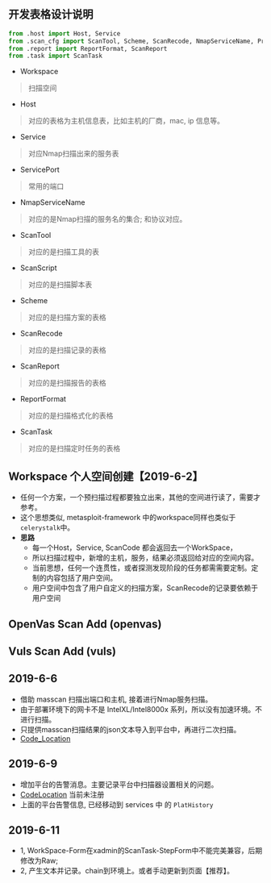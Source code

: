 ## 开发表格设计说明

```python 
from .host import Host, Service
from .scan_cfg import ScanTool, Scheme, ScanRecode, NmapServiceName, Protocol
from .report import ReportFormat, ScanReport
from .task import ScanTask
```

- Workspace
> 扫描空间

- Host
> 对应的表格为主机信息表，比如主机的厂商，mac, ip 信息等。

- Service
> 对应Nmap扫描出来的服务表

- ServicePort
> 常用的端口

- NmapServiceName
> 对应的是Nmap扫描的服务名的集合; 和协议对应。

- ScanTool
> 对应的是扫描工具的表

- ScanScript
> 对应的是扫描脚本表

- Scheme
> 对应的是扫描方案的表格

- ScanRecode
> 对应的是扫描记录的表格

- ScanReport 
> 对应的是扫描报告的表格

- ReportFormat
> 对应的是扫描格式化的表格

- ScanTask
> 对应的是扫描定时任务的表格

## Workspace 个人空间创建【2019-6-2】
- 任何一个方案，一个预扫描过程都要独立出来，其他的空间进行读了，需要才参考。
- 这个思想类似, metasploit-framework 中的workspace同样也类似于 `celerystalk`中。
- **思路**
  - 每一个Host，Service, ScanCode 都会返回去一个WorkSpace，
  - 所以扫描过程中，新增的主机，服务，结果必须返回给对应的空间内容。
  - 当前思想，任何一个连贯性，或者探测发现阶段的任务都需需要定制。定制的内容包括了用户空间。
  - 用户空间中包含了用户自定义的扫描方案，ScanRecode的记录要依赖于用户空间

## OpenVas Scan Add (openvas)

## Vuls Scan Add (vuls)


## 2019-6-6
- 借助 masscan 扫描出端口和主机, 接着进行Nmap服务扫描。
- 由于部署环境下的网卡不是 IntelXL/Intel8000x 系列，所以没有加速环境。不进行扫描。
- 只提供masscan扫描结果的json文本导入到平台中，再进行二次扫描。
- [Code_Location](./api/mudules/scan_v2/upgrade/masscan.py)

## 2019-6-9
- 增加平台的告警消息。主要记录平台中扫描器设置相关的问题。
- [CodeLocation](./models/audit.py) 当前未注册
- 上面的平台告警信息, 已经移动到 services 中 的 `PlatHistory`

## 2019-6-11
- 1, WorkSpace-Form在xadmin的ScanTask-StepForm中不能完美兼容，后期修改为Raw;
- 2, 产生文本并记录。chain到环境上。或者手动更新到页面【推荐】。



